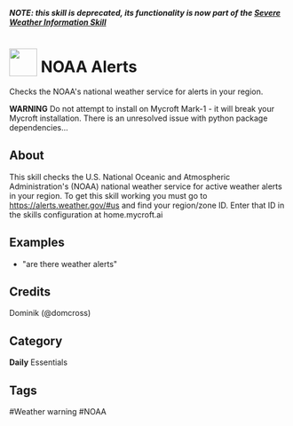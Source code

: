 **_NOTE: this skill is deprecated, its functionality is now part of the [Severe Weather Information Skill](https://github.com/domcross/severe-weather-information-skill)_**

# <img src="https://raw.githack.com/FortAwesome/Font-Awesome/master/svgs/solid/robot.svg" card_color="#40DBB0" width="50" height="50" style="vertical-align:bottom"/> NOAA Alerts
Checks the NOAA's national weather service for alerts in your region.

**WARNING** Do not attempt to install on Mycroft Mark-1 - it will break your Mycroft installation. There is an unresolved issue with python package dependencies...

## About
This skill checks the U.S. National Oceanic and Atmospheric Administration's (NOAA) national weather service for active weather alerts in your region.
To get this skill working you must go to https://alerts.weather.gov/#us and find your region/zone ID. Enter that ID in the skills configuration at home.mycroft.ai

## Examples
* "are there weather alerts"

## Credits
Dominik (@domcross)

## Category
**Daily**
Essentials

## Tags
#Weather warning
#NOAA

